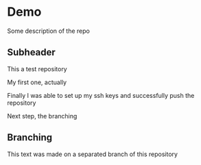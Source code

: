# Demo

Some description of the repo

## Subheader

This a test repository

My first one, actually

Finally I was able to set up my ssh keys and successfully push the repository 

Next step, the branching

## Branching 

This text was made on a separated branch of this repository
